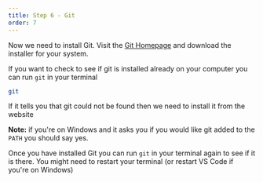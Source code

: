 ```yaml
---
title: Step 6 - Git
order: 7
---
```


Now we need to install Git. Visit the [Git Homepage](https://git-scm.com/) and download the installer for your system.

If you want to check to see if git is installed already on your computer you can run `git` in your terminal

```bash
git
```

If it tells you that git could not be found then we need to install it from the website

**Note:** if you're on Windows and it asks you if you would like git added to the `PATH` you should say yes.

Once you have installed Git you can run `git` in your terminal again to see if it is there. You might need to restart your terminal (or restart VS Code if you're on Windows)
